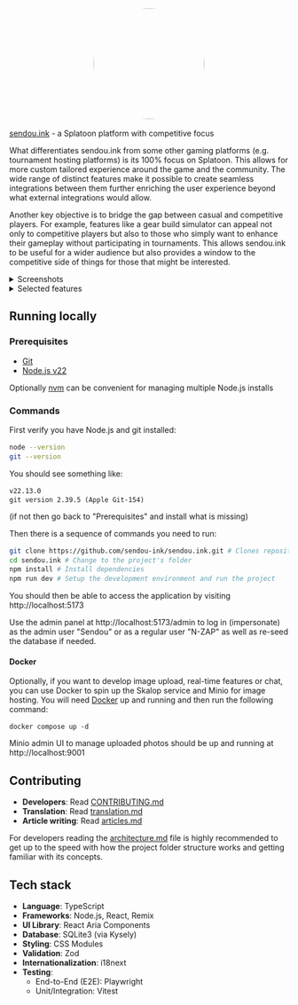 <center><img src="public/static-assets/img/app-icon.png" style="border-radius:100%" width="200" height="200"></center>

<a href="https://sendou.ink" target="_blank" rel="noreferrer">sendou.ink</a> - a Splatoon platform with competitive focus

What differentiates sendou.ink from some other gaming platforms (e.g. tournament hosting platforms) is its 100% focus on Splatoon. This allows for more custom tailored experience around the game and the community. The wide range of distinct features make it possible to create seamless integrations between them further enriching the user experience beyond what external integrations would allow.

Another key objective is to bridge the gap between casual and competitive players. For example, features like a gear build simulator can appeal not only to competitive players but also to those who simply want to enhance their gameplay without participating in tournaments. This allows sendou.ink to be useful for a wider audience but also provides a window to the competitive side of things for those that might be interested.

<details>
<summary>Screenshots</summary>

<img src="screenshot-1.png">
<img src="screenshot-2.png">
<img src="screenshot-3.png">

</details>

<details>
<summary>Selected features</summary>

- Full tournament system
   - Automatic bracket progression
   - Single Elimination, Double Elimination, Round Robin, Swiss
   - Splatoon specific maplists (picked by the organizer or teams)
   - Counterpicking of different styles
   - Automatic seeding tool
   - Ranked tournaments allowing users to climb the leaderboard
   - View streams of tournament (both participants and the cast)
- Seasonal ladder system
   - Join by yourself or with 1-3 of your mates, get a full group and challenge other teams
   - View streams of ongoing matches
   - Maplist generation based on given preferences
   - Private notes
- Map planner that lets you draw on maps and insert weapons
- Map list generation tool
- Win badges from tournaments, management tools for TOs
- Calendar to find out upcoming events to play in
- Event result reporting
- Plus Server for top players "looking for group purposes" voting and suggestion tools.
- User pages
- User search
- "LFG", make a post to find people to play with
- Scrim scheduler
- Form teams (featuring uploading profile and banner pictures)
- Object Damage Calculator (how much does each weapon deal vs. different objects)
- Build Analyzer (exact stats of your builds)
- Add and search for videos by weapon, stage, player and more
- Auth via Discord
- Light and dark mode
- Localization

</details>

## Running locally

### Prerequisites

- [Git](https://git-scm.com/)
- [Node.js v22](https://nodejs.org/en)

Optionally [nvm](https://github.com/nvm-sh/nvm) can be convenient for managing multiple Node.js installs

### Commands

First verify you have Node.js and git installed:

```bash
node --version
git --version
```

You should see something like:

```
v22.13.0
git version 2.39.5 (Apple Git-154)
```
(if not then go back to "Prerequisites" and install what is missing)

Then there is a sequence of commands you need to run:

```bash
git clone https://github.com/sendou-ink/sendou.ink.git # Clones repository
cd sendou.ink # Change to the project's folder
npm install # Install dependencies
npm run dev # Setup the development environment and run the project
```

You should then be able to access the application by visiting http://localhost:5173

Use the admin panel at http://localhost:5173/admin to log in (impersonate) as the admin user "Sendou" or as a regular user "N-ZAP" as well as re-seed the database if needed.

#### Docker

Optionally, if you want to develop image upload, real-time features or chat, you can use Docker to spin up the Skalop service and Minio for image hosting. You will need [Docker](https://www.docker.com/) up and running and then run the following command:

```
docker compose up -d
```

Minio admin UI to manage uploaded photos should be up and running at http://localhost:9001

## Contributing

- **Developers**: Read [CONTRIBUTING.md](./CONTRIBUTING.md)
- **Translation**: Read [translation.md](./docs/translation.md)
- **Article writing**: Read [articles.md](./docs/articles.md)

For developers reading the [architecture.md](./docs/dev/architecture.md) file is highly recommended to get up to the speed with how the project folder structure works and getting familiar with its concepts.

## Tech stack

- **Language**: TypeScript
- **Frameworks**: Node.js, React, Remix
- **UI Library**: React Aria Components
- **Database**: SQLite3 (via Kysely)
- **Styling**: CSS Modules
- **Validation**: Zod
- **Internationalization**: i18next
- **Testing**:
   - End-to-End (E2E): Playwright
   - Unit/Integration: Vitest
